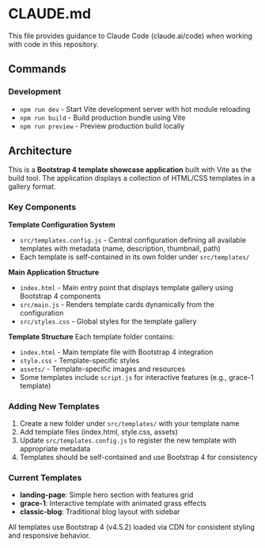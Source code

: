 # CLAUDE.md

This file provides guidance to Claude Code (claude.ai/code) when working with code in this repository.

## Commands

### Development
- `npm run dev` - Start Vite development server with hot module reloading
- `npm run build` - Build production bundle using Vite
- `npm run preview` - Preview production build locally

## Architecture

This is a **Bootstrap 4 template showcase application** built with Vite as the build tool. The application displays a collection of HTML/CSS templates in a gallery format.

### Key Components

**Template Configuration System**
- `src/templates.config.js` - Central configuration defining all available templates with metadata (name, description, thumbnail, path)
- Each template is self-contained in its own folder under `src/templates/`

**Main Application Structure**
- `index.html` - Main entry point that displays template gallery using Bootstrap 4 components
- `src/main.js` - Renders template cards dynamically from the configuration
- `src/styles.css` - Global styles for the template gallery

**Template Structure**
Each template folder contains:
- `index.html` - Main template file with Bootstrap 4 integration
- `style.css` - Template-specific styles
- `assets/` - Template-specific images and resources
- Some templates include `script.js` for interactive features (e.g., grace-1 template)

### Adding New Templates

1. Create a new folder under `src/templates/` with your template name
2. Add template files (index.html, style.css, assets)
3. Update `src/templates.config.js` to register the new template with appropriate metadata
4. Templates should be self-contained and use Bootstrap 4 for consistency

### Current Templates
- **landing-page**: Simple hero section with features grid
- **grace-1**: Interactive template with animated grass effects
- **classic-blog**: Traditional blog layout with sidebar

All templates use Bootstrap 4 (v4.5.2) loaded via CDN for consistent styling and responsive behavior.
